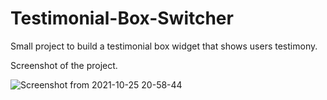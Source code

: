 # Testimonial-Box-Switcher

Small project to build a testimonial box widget that shows users testimony.


Screenshot of the project.

![Screenshot from 2021-10-25 20-58-44](https://user-images.githubusercontent.com/43684497/138725216-502bfaac-9ead-4b84-a88b-85dfda472f0a.png)
